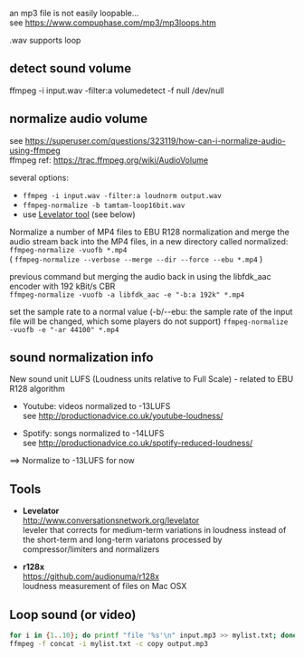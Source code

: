 an mp3 file is not easily loopable...   
see https://www.compuphase.com/mp3/mp3loops.htm  

.wav supports loop

## detect sound volume
ffmpeg -i input.wav -filter:a volumedetect -f null /dev/null

## normalize audio volume
see https://superuser.com/questions/323119/how-can-i-normalize-audio-using-ffmpeg  
ffmpeg ref: https://trac.ffmpeg.org/wiki/AudioVolume

several options:  
- `ffmpeg -i input.wav -filter:a loudnorm output.wav`
- `ffmpeg-normalize -b tamtam-loop16bit.wav`
- use [Levelator tool](http://www.conversationsnetwork.org/levelator) (see below)

Normalize a number of MP4 files to EBU R128 normalization and merge the audio stream back into the MP4 files, in a new directory called normalized:  
`ffmpeg-normalize -vuofb *.mp4`  
( `ffmpeg-normalize --verbose --merge --dir --force --ebu *.mp4` )

previous command but merging the audio back in using the libfdk_aac encoder with 192 kBit/s CBR  
`ffmpeg-normalize -vuofb -a libfdk_aac -e "-b:a 192k" *.mp4`

set the sample rate to a normal value (-b/--ebu: the sample rate of the input file will be changed, which some players do not support)
`ffmpeg-normalize -vuofb -e "-ar 44100" *.mp4`


## sound normalization info
New sound unit LUFS (Loudness units relative to Full Scale) - related to EBU R128 algorithm

- Youtube: videos normalized to -13LUFS  
see http://productionadvice.co.uk/youtube-loudness/

- Spotify: songs normalized to -14LUFS  
see http://productionadvice.co.uk/spotify-reduced-loudness/

==> Normalize to -13LUFS for now

## Tools

- **Levelator**  
http://www.conversationsnetwork.org/levelator  
leveler that corrects for medium-term variations in loudness instead of the short-term and long-term variatons processed by compressor/limiters and normalizers

- **r128x**  
https://github.com/audionuma/r128x  
loudness measurement of files on Mac OSX 

## Loop sound (or video)
```sh
for i in {1..10}; do printf "file '%s'\n" input.mp3 >> mylist.txt; done
ffmpeg -f concat -i mylist.txt -c copy output.mp3
```
